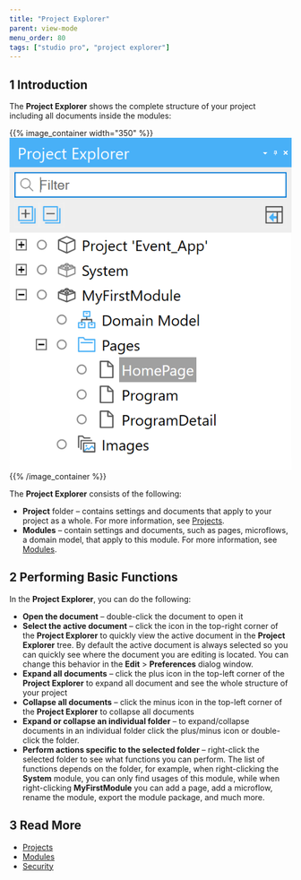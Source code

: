 ```yaml
---
title: "Project Explorer"
parent: view-mode
menu_order: 80
tags: ["studio pro", "project explorer"]
---
```


## 1 Introduction

The **Project Explorer** shows the complete structure of your project including all documents inside the modules:

{{% image_container width="350" %}}![](attachments/project-explorer/project-explorer.png)
{{% /image_container %}}

The **Project Explorer** consists of the following:

* **Project** folder – contains settings and documents that apply to your project as a whole. For more information, see [Projects](project).
* **Modules**  – contain settings and documents, such as pages, microflows, a domain model, that apply to this module. For more information, see [Modules](modules). 

## 2 Performing Basic Functions

In the **Project Explorer**, you can do the following:

* **Open the document** – double-click the document to open it
* **Select the active document** – click the icon in the top-right corner of the **Project Explorer** to quickly view the active document in the **Project Explorer** tree. By default the active document is always selected so you can quickly see where the document you are editing is located. You can change this behavior in the **Edit** > **Preferences** dialog window.
* **Expand all documents** – click the plus icon in the top-left corner of the **Project Explorer** to expand all document and see the whole structure of your project 
* **Collapse all documents** – click the minus icon in the top-left corner of the **Project Explorer** to collapse all documents  
* **Expand or collapse an individual folder** – to expand/collapse documents in an individual folder click the plus/minus icon or double-click the folder. 
* **Perform actions specific to the selected folder** – right-click the selected folder to see what functions you can perform. The list of functions depends on the folder, for example, when right-clicking the **System** module, you can only find usages of this module, while when right-clicking **MyFirstModule** you can add a page, add a microflow, rename the module, export the module package, and much more.

## 3 Read More

* [Projects](project)
* [Modules](modules)
* [Security](security)